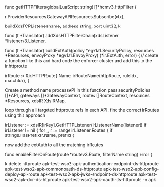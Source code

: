 func getHTTPFilters(globalLuaScript string) []*hcmv3.HttpFilter {

 r.ProviderResources.GatewayAPIResources.Subscribe(ctx),
 
  buildXdsTCPListener(name, address string, port uint32, k
  
func (t *Translator) addXdsHTTPFilterChain(xdsListener *listenerv3.Listener,


func (t *Translator) buildExtAuth(policy *egv1a1.SecurityPolicy, resources *Resources, envoyProxy *egv1a1.EnvoyProxy) (*ir.ExtAuth, error) {
	// create a function like this and hard code the enforcer cluster and add this to the ir.httproute
	
irRoute := &ir.HTTPRoute{
			Name: irRouteName(httpRoute, ruleIdx, matchIdx),
		}
		
		
Create a method name processAPI 
in this function pass 
securityPolicies []*API,
	gateways []*GatewayContext,
	routes []RouteContext,
	resources *Resources,
	xdsIR XdsIRMap,
	

loop through all targeted httproute refs in each API. find the correct irRoutes using this approach 

irListener := xdsIR[irKey].GetHTTPListener(irListenerName(listener))
			if irListener != nil {
				for _, r := range irListener.Routes {
					if strings.HasPrefix(r.Name, prefix) {

now add the extAuth to all the matching irRoutes


func enableFilterOnRoute(route *routev3.Route, filterName string) error {

k delete httproute apk-test-wso2-apk-authentication-endpoint-ds-httproute apk-test-wso2-apk-commonoauth-ds-httproute apk-test-wso2-apk-config-deploy-api-route apk-test-wso2-apk-jwks-endpoint-ds-httproute apk-test-wso2-apk-dcr-ds-httproute apk-test-wso2-apk-oauth-ds-httproute -n apk
